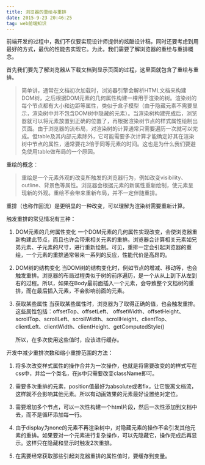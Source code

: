 ```yaml
---
title: 浏览器的重绘与重排
date: 2015-9-23 20:46:25
tag: web前端知识
---
```


前端开发的过程中，我们不仅要实现设计师提供的炫酷设计稿，同时还要考虑到用最好的方式，最优的性能去实现它。为此，我们需要了解浏览器的重绘与重排概念。
<!--more-->
首先我们要先了解浏览器从下载文档到显示页面的过程，这里面就包含了重绘与重排。
>简单讲，通常在文档初次加载时，浏览器引擎会解析HTML文档来构建DOM树，之后根据DOM元素的几何属性构建一棵用于渲染的树。渲染树的每个节点都有大小和边距等属性，类似于盒子模型（由于隐藏元素不需要显示，渲染树中并不包含DOM树中隐藏的元素）。当渲染树构建完成后，浏览器就可以将元素放置到正确的位置了，再根据渲染树节点的样式属性绘制出页面。由于浏览器的流布局，对渲染树的计算通常只需要遍历一次就可以完成。但table及其内部元素除外，它可能需要多次计算才能确定好其在渲染树中节点的属性，通常要花3倍于同等元素的时间。这也是为什么我们要避免使用table做布局的一个原因。

重绘的概念：
>重绘是一个元素外观的改变所触发的浏览器行为，例如改变visibility、outline、背景色等属性。浏览器会根据元素的新属性重新绘制，使元素呈现新的外观。重绘不会带来重新布局，并不一定伴随重排。

重排（也称作回流）是更明显的一种改变，可以理解为渲染树需要重新计算。

触发重排的常见情况有三种：
1. DOM元素的几何属性变化
一个DOM元素的几何属性实现改变，会使浏览器重新构建此节点，而且也许会带来相关元素的重排。浏览器会计算相关元素如兄弟元素、子元素的尺寸，进行重新绘制。可见，重排一定会引起浏览器的重绘，一个元素的重排通常带来一系列的反应，性能代价是高昂的。

2. DOM树的结构变化
    当DOM树的结构变化时，例如节点的增减、移动等，也会触发重排。浏览器的布局过程类似于树的前序遍历，是一个从从上到下从左到右的过程。所以，如果在Body最前面插入一个元素，会导致整个文档树的重排，而在最后插入元素，不会影响前面的元素。
3. 获取某些属性
    当获取某些属性时，浏览器为了取得正确的值，也会触发重排。这些属性包括：offsetTop、offsetLeft、 offsetWidth、offsetHeight、scrollTop、scrollLeft、scrollWidth、scrollHeight、clientTop、clientLeft、clientWidth、clientHeight、getComputedStyle()

    所以，在多次使用这些值时，应该进行缓存。

开发中减少重排次数和缩小重排范围的方法：
1. 将多次改变样式属性的操作合并为一次操作，也就是将需要改变的的样式写在css中，并给一个类名，在js中只需要改变className即可。

2. 需要多次重排的元素，position值最好为absolute或者fix，让它脱离文档流，这样就不会影响其他元素。所以有动画效果的元素最好设置绝对定位。

3. 需要增加多个节点，可以一次性构建一个html片段，然后一次性添加到文档中去，而不是循环添加每一行。

4. 由于display为none的元素不再渲染树中，对隐藏元素的操作不会引发其他元素的重排。如果要对一个元素进行复杂操作，可以先隐藏它，操作完成后再显示。这样只在隐藏和显示时触发2次重排。

5. 在需要经常获取那些引起浏览器重排的属性值时，要缓存到变量。